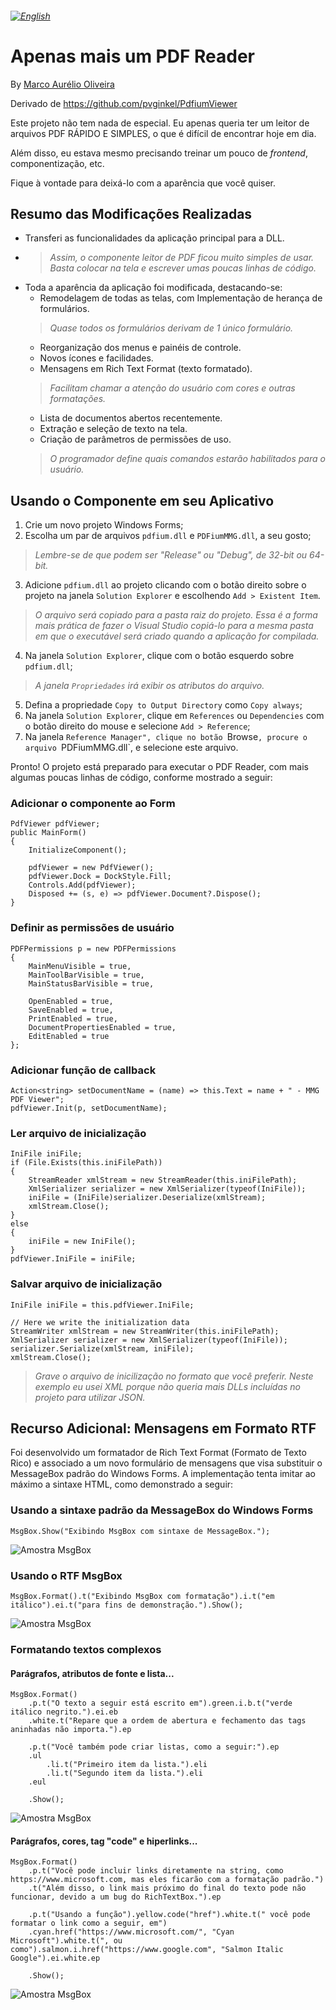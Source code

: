 ###### [<img src="flag-us.png" alt="English">](readme.md)
# Apenas mais um PDF Reader

By [Marco Aurélio Oliveira](https://maurelio.com.br)

Derivado de https://github.com/pvginkel/PdfiumViewer

Este projeto não tem nada de especial. Eu apenas queria ter um leitor de arquivos PDF RÁPIDO E SIMPLES, o que é difícil de encontrar hoje em dia.

Além disso, eu estava mesmo precisando treinar um pouco de *frontend*, componentização, etc.

Fique à vontade para deixá-lo com a aparência que você quiser.

## Resumo das Modificações Realizadas
- Transferi as funcionalidades da aplicação principal para a DLL.
- >*Assim, o componente leitor de PDF ficou muito simples de usar. Basta colocar na tela e escrever umas poucas linhas de código.* 
- Toda a aparência da aplicação foi modificada, destacando-se:
  - Remodelagem de todas as telas, com Implementação de herança de formulários.
  >*Quase todos os formulários derivam de 1 único formulário.*
  - Reorganização dos menus e painéis de controle.
  - Novos ícones e facilidades.
  - Mensagens em Rich Text Format (texto formatado).
  >*Facilitam chamar a atenção do usuário com cores e outras formatações.*
  - Lista de documentos abertos recentemente.
  - Extração e seleção de texto na tela.
  - Criação de parâmetros de permissões de uso.
  >*O programador define quais comandos estarão habilitados para o usuário.*

## Usando o Componente em seu Aplicativo
1. Crie um novo projeto Windows Forms;
2. Escolha um par de arquivos `pdfium.dll` e `PDFiumMMG.dll`, a seu gosto;
>*Lembre-se de que podem ser "Release" ou "Debug", de 32-bit ou 64-bit.*
3. Adicione `pdfium.dll` ao projeto clicando com o botão direito sobre o projeto na janela `Solution Explorer` e escolhendo `Add > Existent Item`.
>*O arquivo será copiado para a pasta raiz do projeto. Essa é a forma mais prática de fazer o Visual Studio copiá-lo para a mesma pasta em que o executável será criado quando a aplicação for compilada.*
4. Na janela `Solution Explorer`, clique com o botão esquerdo sobre `pdfium.dll`;
>*A janela `Propriedades` irá exibir os atributos do arquivo.*
5. Defina a propriedade `Copy to Output Directory` como `Copy always`;
6. Na janela `Solution Explorer`, clique em `References` ou `Dependencies` com o botão direito do mouse e selecione `Add > Reference`;
7. Na janela `Reference Manager", clique no botão `Browse`, procure o arquivo `PDFiumMMG.dll`, e selecione este arquivo.

Pronto! O projeto está preparado para executar o PDF Reader, com mais algumas poucas linhas de código, conforme mostrado a seguir:
### Adicionar o componente ao Form
```
PdfViewer pdfViewer;
public MainForm()
{
    InitializeComponent();

    pdfViewer = new PdfViewer();
    pdfViewer.Dock = DockStyle.Fill;
    Controls.Add(pdfViewer);
    Disposed += (s, e) => pdfViewer.Document?.Dispose();
}
```
### Definir as permissões de usuário
```
PDFPermissions p = new PDFPermissions
{
    MainMenuVisible = true,
    MainToolBarVisible = true,
    MainStatusBarVisible = true,

    OpenEnabled = true,
    SaveEnabled = true,
    PrintEnabled = true,
    DocumentPropertiesEnabled = true,
    EditEnabled = true
};
```
### Adicionar função de callback
```
Action<string> setDocumentName = (name) => this.Text = name + " - MMG PDF Viewer";
pdfViewer.Init(p, setDocumentName);
```
### Ler arquivo de inicialização
```
IniFile iniFile;
if (File.Exists(this.iniFilePath))
{
    StreamReader xmlStream = new StreamReader(this.iniFilePath);
    XmlSerializer serializer = new XmlSerializer(typeof(IniFile));
    iniFile = (IniFile)serializer.Deserialize(xmlStream);
    xmlStream.Close();
}
else
{
    iniFile = new IniFile();
}
pdfViewer.IniFile = iniFile;
```
### Salvar arquivo de inicialização
```
IniFile iniFile = this.pdfViewer.IniFile;

// Here we write the initialization data
StreamWriter xmlStream = new StreamWriter(this.iniFilePath);
XmlSerializer serializer = new XmlSerializer(typeof(IniFile));
serializer.Serialize(xmlStream, iniFile);
xmlStream.Close();
```
>*Grave o arquivo de inicilização no formato que você preferir. Neste exemplo eu usei XML porque não queria mais DLLs incluídas no projeto para utilizar JSON.*

## Recurso Adicional: Mensagens em Formato RTF
Foi desenvolvido um formatador de Rich Text Format (Formato de Texto Rico) e associado a um novo formulário de mensagens que visa substituir o MessageBox padrão do Windows Forms. A implementação tenta imitar ao máximo a sintaxe HTML, como demonstrado a seguir:

### Usando a sintaxe padrão da MessageBox do Windows Forms
```
MsgBox.Show("Exibindo MsgBox com sintaxe de MessageBox.");
```
![Amostra MsgBox](/imgs/msgbox-01.png "MsgBox com sintaxe de MessageBox")

### Usando o RTF MsgBox
```
MsgBox.Format().t("Exibindo MsgBox com formatação").i.t("em itálico").ei.t("para fins de demonstração.").Show();
```
![Amostra MsgBox](/imgs/msgbox-02.png "MsgBox com formatação RTF")

### Formatando textos complexos
#### Parágrafos, atributos de fonte e lista...
```
MsgBox.Format()
    .p.t("O texto a seguir está escrito em").green.i.b.t("verde itálico negrito.").ei.eb
    .white.t("Repare que a ordem de abertura e fechamento das tags aninhadas não importa.").ep

    .p.t("Você também pode criar listas, como a seguir:").ep
    .ul
        .li.t("Primeiro item da lista.").eli
        .li.t("Segundo item da lista.").eli
    .eul

    .Show();
```
![Amostra MsgBox](/imgs/msgbox-03.png "Parágrafos, cores e lista")

#### Parágrafos, cores, tag "code" e hiperlinks...
```
MsgBox.Format()
    .p.t("Você pode incluir links diretamente na string, como https://www.microsoft.com, mas eles ficarão com a formatação padrão.")
    .t("Além disso, o link mais próximo do final do texto pode não funcionar, devido a um bug do RichTextBox.").ep

    .p.t("Usando a função").yellow.code("href").white.t(" você pode formatar o link como a seguir, em")
    .cyan.href("https://www.microsoft.com/", "Cyan Microsoft").white.t(", ou como").salmon.i.href("https://www.google.com", "Salmon Italic Google").ei.white.ep

    .Show();
```
![Amostra MsgBox](/imgs/msgbox-04.png "Parágrafos, cores e hiperlinks")
